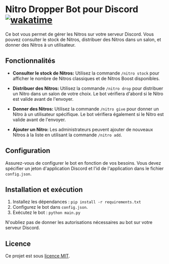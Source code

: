 # Nitro Dropper Bot pour Discord [![wakatime](https://wakatime.com/badge/user/e16f8dc4-b56f-49c4-8545-e57b81a03503/project/018af678-918d-4a09-b7e6-8b0555c2740c.svg)](https://wakatime.com/badge/user/e16f8dc4-b56f-49c4-8545-e57b81a03503/project/018af678-918d-4a09-b7e6-8b0555c2740c)

Ce bot vous permet de gérer les Nitros sur votre serveur Discord. Vous pouvez consulter le stock de Nitros, distribuer des Nitros dans un salon, et donner des Nitros à un utilisateur.

## Fonctionnalités

- **Consulter le stock de Nitros:** Utilisez la commande `/nitro stock` pour afficher le nombre de Nitros classiques et de Nitros Boost disponibles.

- **Distribuer des Nitros:** Utilisez la commande `/nitro drop` pour distribuer un Nitro dans un salon de votre choix. Le bot vérifiera d'abord si le Nitro est valide avant de l'envoyer.

- **Donner des Nitros:** Utilisez la commande `/nitro give` pour donner un Nitro à un utilisateur spécifique. Le bot vérifiera également si le Nitro est valide avant de l'envoyer.

- **Ajouter un Nitro:** Les administrateurs peuvent ajouter de nouveaux Nitros à la liste en utilisant la commande `/nitro add`.

## Configuration

Assurez-vous de configurer le bot en fonction de vos besoins. Vous devez spécifier un jeton d'application Discord et l'id de l'application dans le fichier `config.json`.

## Installation et exécution

1. Installez les dépendances : `pip install -r requirements.txt`
2. Configurez le bot dans `config.json`.
3. Exécutez le bot : `python main.py`

N'oubliez pas de donner les autorisations nécessaires au bot sur votre serveur Discord.

## Licence

Ce projet est sous [licence MIT](LICENSE).
